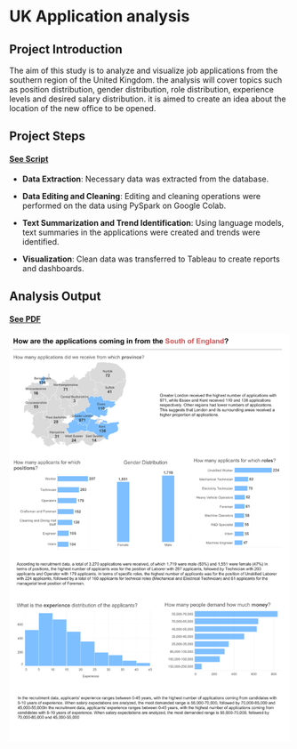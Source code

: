 
# UK Application analysis

## Project Introduction

The aim of this study is to analyze and visualize job applications from the southern region of the United Kingdom. the analysis will cover topics such as position distribution, gender distribution, role distribution, experience levels and desired salary distribution. it is aimed to create an idea about the location of the new office to be opened.

## Project Steps
#### [See Script](https://github.com/AtilaKzlts/Application-Analyis/blob/main/assets/script.py)

+ **Data Extraction**: Necessary data was extracted from the database.

+ **Data Editing and Cleaning**: Editing and cleaning operations were performed on the data using PySpark on Google Colab.

+ **Text Summarization and Trend Identification**: Using language models, text summaries in the applications were created and trends were identified.

+ **Visualization**:  Clean data was transferred to Tableau to create reports and dashboards.


## Analysis Output   
#### [See PDF](https://github.com/AtilaKzlts/Application-Analyis/blob/main/assets/report_pdf.pdf)


![image](https://github.com/AtilaKzlts/Application-Analyis/blob/main/assets/report.png)
